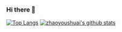 ### Hi there 👋


[![Top Langs](https://github-readme-stats.vercel.app/api/top-langs/?username=zhaoyoushuai)](https://github.com/anuraghazra/github-readme-stats)
[![zhaoyoushuai's github stats](https://github-readme-stats.vercel.app/api?username=zhaoyoushuai)](https://github.com/anuraghazra/github-readme-stats)


